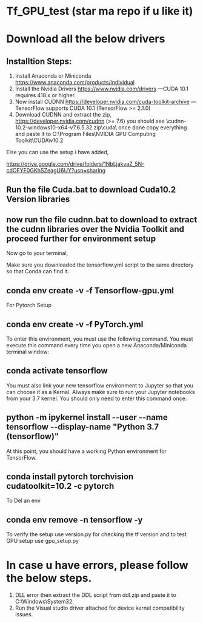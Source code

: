 # Tf_GPU_test (star ma repo if u like it)
# Download all the below drivers

## Installtion Steps:

1. Install Anaconda or Miniconda  https://www.anaconda.com/products/individual
2. Install the Nvidia Drivers     https://www.nvidia.com/drivers —CUDA 10.1 requires 418.x or higher.
3. Now install CUDNN              https://developer.nvidia.com/cuda-toolkit-archive —TensorFlow supports CUDA 10.1 (TensorFlow >= 2.1.0)
4. Download CUDNN and extract the zip,  https://developer.nvidia.com/cudnn (>= 7.6) 
  you should see \cudnn-10.2-windows10-x64-v7.6.5.32.zip\cuda\ once done copy everything and paste it to C:\Program Files\NVIDIA GPU Computing Toolkit\CUDA\v10.2 

Else you can use the setup i have added,

https://drive.google.com/drive/folders/1NbLjakvaZ_5N-cdOFYF0GKhSZeagU6UY?usp=sharing

## Run the file Cuda.bat to download Cuda10.2 Version libraries
## now run the file cudnn.bat to download to extract the cudnn libraries over the Nvidia Toolkit and proceed further for environment setup

Now go to your terminal,

Make sure you downloaded the tensorflow.yml script to the same directory so that Conda can find it.

## conda env create -v -f Tensorflow-gpu.yml

For Pytorch Setup

## conda env create -v -f PyTorch.yml


To enter this environment, you must use the following command. You must execute this command every time you open a new Anaconda/Miniconda terminal window:

## conda activate tensorflow

You must also link your new tensorflow environment to Jupyter so that you can choose it as a Kernal. Always make sure to run your Jupyter notebooks from your 3.7 kernel. You should only need to enter this command once.

## python -m ipykernel install --user --name tensorflow --display-name "Python 3.7 (tensorflow)"


At this point, you should have a working Python environment for TensorFlow.


## conda install pytorch torchvision cudatoolkit=10.2 -c pytorch


To Del an env

## conda env remove -n tensorflow -y

To verify the setup use version.py for checking the tf version and to test GPU setup use gpu_setup.py

# In case u have errors, please follow the below steps.

1. DLL error then extract the DDL script from ddl.zip and paste it to C:\Windows\System32.
2. Run the Visual studio driver attached for device kernel compatibility issues.
